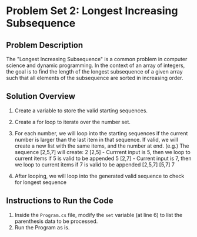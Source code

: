 # Problem Set 2: Longest Increasing Subsequence

## Problem Description
The "Longest Increasing Subsequence" is a common problem in computer science and dynamic programming. In the context of an array of integers, the goal is to find the length of the longest subsequence of a given array such that all elements of the subsequence are sorted in increasing order.

## Solution Overview
1. Create a variable to store the valid starting sequences.
2. Create a for loop to iterate over the number set.
3. For each number, we will loop into the starting sequences if the current number is larger than the last item in that sequence. If valid, we will create a new list with the same items, and the number at end. (e.g.)
The sequence [2,5,7] will create:
2
[2,5]     - Currrent input is 5, then we loop to current items if 5 is valid to be appended
5
[2,7]     - Current input is 7, then we loop to current items if 7 is valid to be appended
[2,5,7]
[5,7]
7

4. After looping, we will loop into the generated valid sequence to check for longest sequence

## Instructions to Run the Code
1. Inside the `Program.cs` file, modify the `set` variable (at line 6) to list the parenthesis data to be processed.
2. Run the Program as is.
